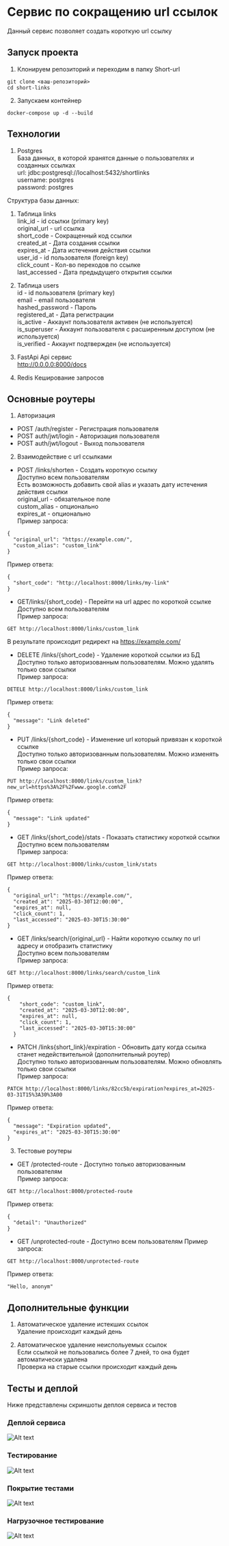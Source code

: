 # Сервис по сокращению url ссылок

Данный сервис позволяет создать короткую url ссылку

## Запуск проекта

1. Клонируем репозиторий и переходим в папку Short-url
```
git clone <ваш-репозиторий>
cd short-links
```

2. Запускаем контейнер
```
docker-compose up -d --build
```

## Технологии
1. Postgres<br>
База данных, в которой хранятся данные о пользователях и созданных ссылках<br>
url: jdbc:postgresql://localhost:5432/shortlinks<br>
username: postgres<br>
password: postgres<br>

Структура базы данных:<br>
1. Таблица links<br>
link_id - id ссылки (primary key)<br>
original_url - url ссылка<br>
short_code - Сокращенный код ссылки<br>
created_at - Дата создания ссылки<br>
expires_at - Дата истечения действия ссылки<br>
user_id - id пользователя (foreign key)<br>
click_count - Кол-во переходов по ссылке<br>
last_accessed - Дата предыдущего открытия ссылки<br>

2. Таблица users<br>
id - id пользователя (primary key)<br>
email - email пользователя<br>
hashed_password - Пароль<br>
registered_at - Дата регистрации<br>
is_active - Аккаунт пользователя активен (не используется)<br>
is_superuser - Аккаунт пользователя с расширенным доступом (не используется)<br>
is_verified - Аккаунт подтвержден (не используется)<br>

2. FastApi
Api сервис<br>
http://0.0.0.0:8000/docs<br>

3. Redis
Кеширование запросов<br>

## Основные роутеры

1. Авторизация
* POST /auth/register - Регистрация пользователя
* POST auth/jwt/login - Авторизация пользователя
* POST auth/jwt/logout - Выход пользователя

2. Взаимодействие с url ссылками
* POST /links/shorten - Создать короткую ссылку<br>
Доступно всем пользователям<br>
Есть возможность добавить свой alias и указать дату истечения действия ссылки<br>
original_url - обязательное поле<br>
custom_alias - опционально<br>
expires_at - опционально<br>
Пример запроса:<br>
```
{
  "original_url": "https://example.com/",
  "custom_alias": "custom_link"
}
```
Пример ответа:<br>
```
{
  "short_code": "http://localhost:8000/links/my-link"
}
```

* GET/links/{short_code} - Перейти на url адрес по короткой ссылке<br>
Доступно всем пользователям<br>
Пример запроса:<br>
```
GET http://localhost:8000/links/custom_link
```
В результате происходит редирект на https://example.com/

* DELETE /links/{short_code} - Удаление короткой ссылки из БД<br>
Доступно только авторизованным пользователям. Можно удалять только свои ссылки<br>
Пример запроса:<br>
```
DETELE http://localhost:8000/links/custom_link
```
Пример ответа:<br>
```
{
  "message": "Link deleted"
}
```

* PUT /links/{short_code} - Изменение url который привязан к короткой ссылке<br>
Доступно только авторизованным пользователям. Можно изменять только свои ссылки<br>
Пример запроса:<br>
```
PUT http://localhost:8000/links/custom_link?new_url=https%3A%2F%2Fwww.google.com%2F
```
Пример ответа:<br>
```
{
  "message": "Link updated"
}
```

* GET /links/{short_code}/stats - Показать статистику короткой ссылки<br>
Доступно всем пользователям<br>
Пример запроса:<br>
```
GET http://localhost:8000/links/custom_link/stats
```
Пример ответа:<br>
```
{
  "original_url": "https://example.com/",
  "created_at": "2025-03-30T12:00:00",
  "expires_at": null,
  "click_count": 1,
  "last_accessed": "2025-03-30T15:30:00"
}
```

* GET /links/search/{original_url} - Найти короткую ссылку по url адресу и отобразить статистику<br>
Доступно всем пользователям<br>
Пример запроса:<br>
```
GET http://localhost:8000/links/search/custom_link
```
Пример ответа:<br>
```
{
    "short_code": "custom_link",
    "created_at": "2025-03-30T12:00:00",
    "expires_at": null,
    "click_count": 1,
    "last_accessed": "2025-03-30T15:30:00"
  }
  ```

* PATCH /links{short_link}/expiration - Обновить дату когда ссылка станет недействительной (дополнительный роутер)<br>
Доступно только авторизованным пользователям. Можно обновлять только свои ссылки<br>
Пример запроса:<br>
```
PATCH http://localhost:8000/links/82cc5b/expiration?expires_at=2025-03-31T15%3A30%3A00
```
Пример ответа:<br>
```
{
  "message": "Expiration updated",
  "expires_at": "2025-03-30T15:30:00"
}
```

3. Тестовые роутеры
* GET /protected-route - Доступно только авторизованным пользователям<br>
Пример запроса:<br>
```
GET http://localhost:8000/protected-route
```
Пример ответа:<br>
```
{
  "detail": "Unauthorized"
}
```

* GET /unprotected-route - Доступно всем пользователям
Пример запроса:<br>
```
GET http://localhost:8000/unprotected-route
```
Пример ответа:<br>
```
"Hello, anonym"
```

## Дополнительные функции

1. Автоматическое удаление истекших ссылок<br>
Удаление происходит каждый день<br>

2. Автоматическое удаление неиспольуемых ссылок<br>
Если ссылкой не пользовались более 7 дней, то она будет автоматически удалена<br>
Проверка на старые ссылки происходит каждый день<br>

## Тесты и деплой
Ниже представлены скриншоты деплоя сервиса и тестов

### Деплой сервиса
![Alt text](https://github.com/IvanMakhrov/Short-url/blob/main/images/docker.png?raw=true)

### Тестирование
![Alt text](https://github.com/IvanMakhrov/Short-url/blob/main/images/tests_success.png?raw=true)

### Покрытие тестами
![Alt text](https://github.com/IvanMakhrov/Short-url/blob/main/images/tests_coverage.png?raw=true)

### Нагрузочное тестирование
![Alt text](https://github.com/IvanMakhrov/Short-url/blob/main/images/locust_tests.png?raw=true)